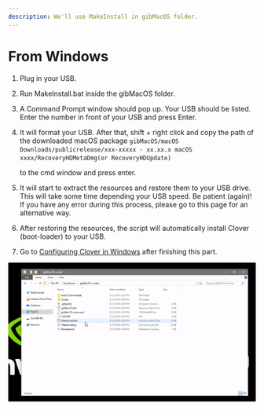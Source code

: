 ```yaml
---
description: We'll use MakeInstall in gibMacOS folder.
---
```


# From Windows

1. Plug in your USB.
2. Run MakeInstall.bat inside the gibMacOS folder.
3. A Command Prompt window should pop up. Your USB should be listed. Enter the number in front of your USB and press Enter.
4. It will format your USB. After that, shift + right click and copy the path of the downloaded macOS package `gibMacOS/macOS Downloads/publicrelease/xxx-xxxxx - xx.xx.x macOS xxxx/RecoveryHDMetaDmg(or RecoveryHDUpdate)`

    to the cmd window and press enter.

5. It will start to extract the resources and restore them to your USB drive. This will take some time depending your USB speed. Be patient \(again\)! If you have any error during this process, please go to this page for an alternative way.
6. After restoring the resources, the script will automatically install Clover \(boot-loader\) to your USB.
7. Go to [Configuring Clover in Windows](../../clover-installtion/usb-clover/usb-clover-win.md) after finishing this part.

![](../../.gitbook/assets/ezgif-4-8fa1279bb84c.gif)




